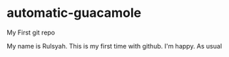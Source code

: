 # automatic-guacamole
My First git repo

My name is Rulsyah. This is my first time with github.
I'm happy. As usual
